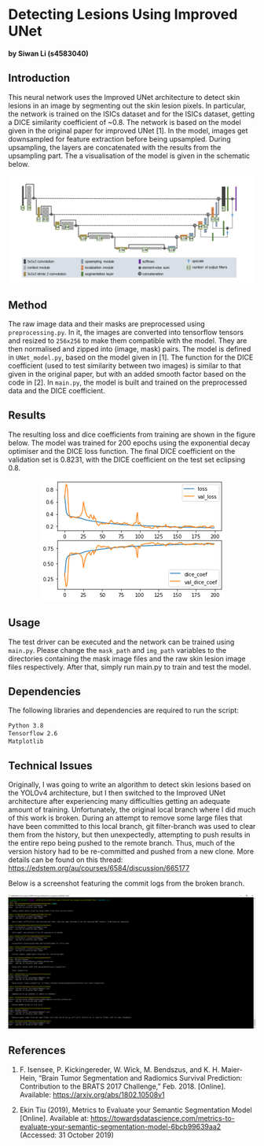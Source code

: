 # Detecting Lesions Using Improved UNet
#### by Siwan Li (s4583040)

## Introduction

This neural network uses the Improved UNet architecture to detect skin lesions in an image by segmenting out the skin lesion pixels.
In particular, the network is trained on the ISICs dataset and for the ISICs dataset, getting a DICE similarity coefficient of ~0.8.
The network is based on the model given in the original paper for improved UNet [1]. In the model, images get downsampled
for feature extraction before being upsampled. During upsampling, the layers are concatenated with the results from the upsampling part.
The a visualisation of the model is given in the schematic below.

<p float="left">

<center>
<img src="./figures/improved_unet_schematic.png">
</center>
</p>

## Method

The raw image data and their masks are preprocessed using `preprocessing.py`. In it, the images are converted into tensorflow tensors
and resized to `256x256` to make them compatible with the model. They are then normalised and zipped into (image, mask) pairs.
The model is defined in `UNet_model.py`, based on the model given in [1]. The function for the DICE coefficient (used to test
similarity between two images) is similar to that given in the original paper, but with an added smooth factor based on
the code in [2]. In `main.py`, the model is built and trained on the preprocessed data and the DICE coefficient.

## Results

The resulting loss and dice coefficients from training are shown in the figure below. The model was trained for 200 epochs using the
exponential decay optimiser and the DICE loss function. The final DICE coefficient on the validation set is 0.8231, with the DICE
coefficient on the test set eclipsing 0.8.

<p float="left">
<center><img src="./figures/results.png">
</center>
</p>

## Usage

The test driver can be executed and the network can be trained using `main.py`. Please change the `mask_path` and `img_path` variables to
the directories containing the mask image files and the raw skin lesion image files respectively. After that, simply run main.py to
train and test the model.

## Dependencies

The following libraries and dependencies are required to run the script:

```
Python 3.8
Tensorflow 2.6
Matplotlib
```

## Technical Issues

Originally, I was going to write an algorithm to detect skin lesions based on the YOLOv4 architecture,
but I then switched to the Improved UNet architecture after experiencing many difficulties getting an adequate amount of training.
Unfortunately, the original local branch where I did much of this work is broken. During an attempt to remove some large files that
have been committed to this local branch, git filter-branch was used to clear them from the history, but then unexpectedly, attempting
to push results in the entire repo being pushed to the remote branch. Thus, much of the version history had to be re-committed and pushed
from a new clone. More details can be found on this thread: https://edstem.org/au/courses/6584/discussion/665177

Below is a screenshot featuring the commit logs from the broken branch.

<p float="left">

<center>
<img src="./figures/past_commit_logs.png">
</center>
</p>

## References

1. F. Isensee, P. Kickingereder, W. Wick, M. Bendszus, and K. H. Maier-Hein, “Brain Tumor Segmentation and Radiomics Survival Prediction:
Contribution to the BRATS 2017 Challenge,” Feb. 2018. [Online]. Available: https://arxiv.org/abs/1802.10508v1

2. Ekin Tiu (2019), Metrics to Evaluate your Semantic Segmentation Model [Online]. Available at:
https://towardsdatascience.com/metrics-to-evaluate-your-semantic-segmentation-model-6bcb99639aa2 (Accessed: 31 October 2019)
